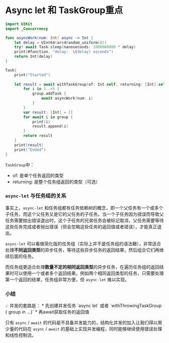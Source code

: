 # Async let 和 TaskGroup重点

```swift
import UIKit
import _Concurrency

func asyncWork(num: Int) async -> Int {
    let delay = UInt64(arc4random_uniform(8))
    try? await Task.sleep(nanoseconds: 1000000000 * delay)
    print(#function, "delay:  \(delay) seconds")
    return Int(delay)
}

Task{
    print("Started")
    
    let result = await withTaskGroup(of: Int.self, returning: [Int].self) { group in
        for i in 1..<5 {
            group.addTask {
                await asyncWork(num: i)
            }
        }
        var result: [Int] = []
        for await i in group {
            print(i)
            result.append(i)
        }
        return result
    }
    print(result)
    print("Ended")
}
```

`TaskGroup`中：

- of: 是单个任务返回的类型
- returning: 是整个任务组返回的类型（可选）

### `async-let` 与任务组的关系

事实上，`async-let` 和任务组都有任务依赖树的概念，即一个父任务有一个或多个子任务，而这个父任务又是它的父任务的子任务。当一个子任务因为错误而导致父任务需要抛出错误退出时，这个子任务的兄弟任务会被标记取消，父任务需要等待这些任务完成或者抛出错误（但会忽略这些任务的返回值或者错误），才能真正退出。

`async-let` 可以看做简化版的任务组（实际上并不是任务组的语法糖），非常适合处理**不同返回类型**的异步任务，等待这些异步任务的返回结果，然后组合它们再继续后面的任务。

而任务组更适合处理**数量不定的相同返回类型**的异步任务，在遍历任务组的返回结果时可以使用一个或者多个返回结果。例如两个相同返回类型的任务，只需要处理第一个返回的结果，任务组非常方便，但 `async-let` 难以实现。

### 小结

<aside>
💡 并发的套路是：
* 先创建并发任务 `async let` 或者 `withThrowingTaskGroup { group in ...}`
* 再await获取任务的返回值

</aside>

只有 `async` / `await` 的代码是不具备并发能力的，结构化并发的加入让我们得以用少量的代码在 `async` / `await` 的基础上实现并发编程，同时能够继续使用错误处理和线性控制流。